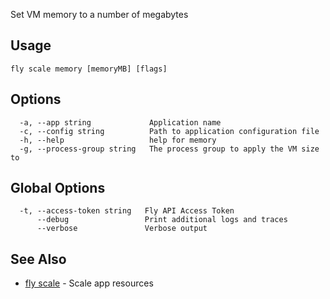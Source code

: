 Set VM memory to a number of megabytes

## Usage
~~~
fly scale memory [memoryMB] [flags]
~~~

## Options

~~~
  -a, --app string             Application name
  -c, --config string          Path to application configuration file
  -h, --help                   help for memory
  -g, --process-group string   The process group to apply the VM size to
~~~

## Global Options

~~~
  -t, --access-token string   Fly API Access Token
      --debug                 Print additional logs and traces
      --verbose               Verbose output
~~~

## See Also

* [fly scale](/docs/flyctl/fly-scale/)	 - Scale app resources


